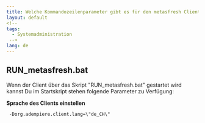 ```yaml
---
title: Welche Kommandozeilenparameter gibt es für den metasfresh Client?
layout: default
<!--
tags:
  - Systemadministration
 -->
lang: de
---
```


## RUN_metasfresh.bat

Wenn der Client über das Skript "RUN_metasfresh.bat" gestartet wird kannst Du im Startskript stehen folgende Parameter zu Verfügung:

**Sprache des Clients einstellen**

```
 -Dorg.adempiere.client.lang=\"de_CH\"
 ```
